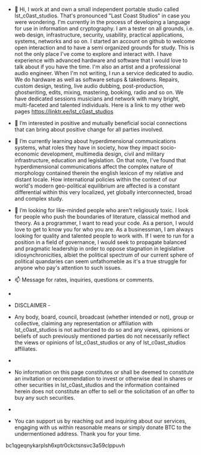 - 👋 Hi, I work at and own a small independent portable studio called lst_c0ast_studios. That's pronounced "Last Coast Studios" in case you were wondering. I'm currently in the process of developing a language for use in information and cryptography. I am a tester on all grounds, i.e. web design, infrastructure, security, usability, practical applications, systems, networks and so on. I started an account on github to welcome open interaction and to have a semi organized grounds for study. This is not the only place I've come to explore and interact with. I have experience with advanced hardware and software that I would love to talk about if you have the time. I'm also an artist and a professional audio engineer. When I'm not writing, I run a service dedicated to audio. We do hardware as well as software setups & takedowns. Repairs, custom design, testing, live audio dubbing, post-production, ghostwriting, edits, mixing, mastering, booking, radio and so on. We have dedicated sessions musicians and network with many bright, multi-faceted and talented individuals. Here is a link to my other web pages https://linktr.ee/lst_c0ast_studios

- 👀 I’m interested in positive and mutually beneficial social connections that can bring about positive change for all parties involved.

- 🌱 I’m currently learning about hyperdimensional communications systems, what roles they have in society, how they impact socio-economic development, multimedia design, civil and military infrastructure, education and legislation. On that note, I've found that hyperdimensional communications affect the complex nature of morphology contained therein the english lexicon of my relative and distant locale. How international policies within the context of our world's modern geo-political equilibrium are affected is a constant differential within this very localized, yet globally interconnected, broad and complex study.

- 💞️ I’m looking for like-minded people who aren't religiously toxic. I look for people who push the boundaries of literature, classical method and theory. As a programmer, I want to read your code. As a person, I would love to get to know you for who you are. As a businessman, I am always looking for quality and talented people to work with. If I were to run for a position in a field of governance, I would seek to propagate balanced and pragmatic leadership in order to oppose stagnation in legislative idiosynchronicities, albiet the political spectrum of our current sphere of political quandaries can seem unfathomeble as it's a true struggle for anyone who pay's attention to such issues.

- 📫 Message for rates, inquiries, questions or comments. 
- 
- DISCLAIMER -
- Any body, board, council, broadcast (whether intended or not), group or collective, claiming any representation or affiliation with lst_c0ast_studios is not authorized to do so and any views, opinions or beliefs of such previously mentioned parties do not necessarily reflect the views or opinions of lst_c0ast_studios or any of lst_c0ast_studios affiliates. 
- 
- No information on this page constitutes or shall be deemed to constitute an invitation or recommendation to invest or otherwise deal in shares or other securities in lst_c0ast_studios and the information contained herein does not constitute an offer to sell or the solicitation of an offer to buy any such securities.
-
- You can support us by reaching out and inquiring about our services, engaging with us within reasonable means or simply donate BTC to the undermentioned address. Thank you for your time. 

bc1qgeqnykarplsh6xptr0ckctsnsvc3a59clppuvh

<!---

--->
